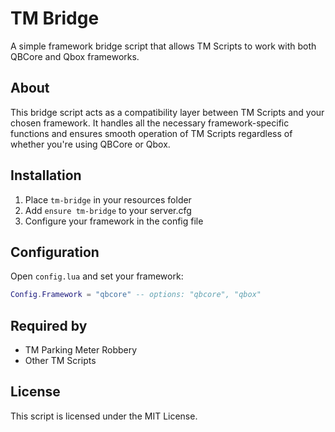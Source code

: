 # TM Bridge

A simple framework bridge script that allows TM Scripts to work with both QBCore and Qbox frameworks.

## About

This bridge script acts as a compatibility layer between TM Scripts and your chosen framework. It handles all the necessary framework-specific functions and ensures smooth operation of TM Scripts regardless of whether you're using QBCore or Qbox.

## Installation

1. Place `tm-bridge` in your resources folder
2. Add `ensure tm-bridge` to your server.cfg
3. Configure your framework in the config file

## Configuration

Open `config.lua` and set your framework:
```lua
Config.Framework = "qbcore" -- options: "qbcore", "qbox"
```

## Required by

- TM Parking Meter Robbery
- Other TM Scripts

## License

This script is licensed under the MIT License. 